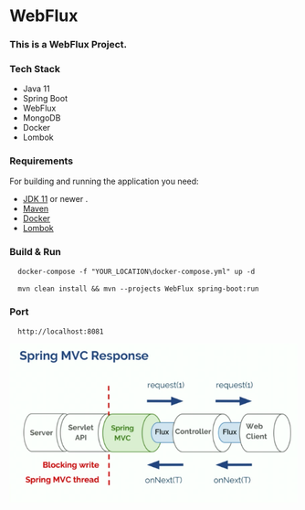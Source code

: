 # WebFlux

### This is a WebFlux Project.

### Tech Stack 
 - Java 11
 - Spring Boot
 - WebFlux
 - MongoDB
 - Docker
 - Lombok
 
### Requirements

For building and running the application you need:
- [JDK 11](https://www.oracle.com/java/technologies/javase-jdk11-downloads.html) or newer . 
- [Maven](https://maven.apache.org)
- [Docker](https://www.docker.com/)
- [Lombok](https://projectlombok.org/)

### Build & Run 

```
  docker-compose -f "YOUR_LOCATION\docker-compose.yml" up -d 
```

```
  mvn clean install && mvn --projects WebFlux spring-boot:run
```

### Port
```
  http://localhost:8081
```


![WebFluxPhoto](https://github.com/mehmetpekdemir/WebFlux/blob/develop/Photo/web-flux.png)
